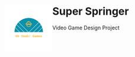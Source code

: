 <h1><img src="/Logo_files/logo_transparent.png" alt="drawing" width="128" height="128" style="float:left;"/> Super Springer</h1> 
Video Game Design Project
